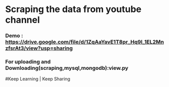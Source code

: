# Scraping the data from youtube channel
### Demo : https://drive.google.com/file/d/1ZqAaYavE1T8pr_Hq9l_1EL2MnzfsrAt3/view?usp=sharing
### For uploading and Downloading(scraping,mysql,mongodb):view.py
#Keep Learning | Keep Sharing
